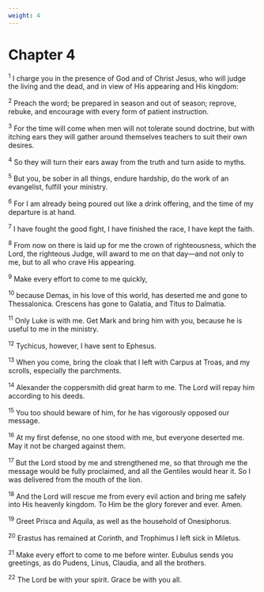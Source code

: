 ```yaml
---
weight: 4
---
```


# Chapter 4

<sup>1</sup> I charge you in the presence of God and of Christ Jesus, who will judge the living and the dead, and in view of His appearing and His kingdom: 

<sup>2</sup> Preach the word; be prepared in season and out of season; reprove, rebuke, and encourage with every form of patient instruction. 

<sup>3</sup> For the time will come when men will not tolerate sound doctrine, but with itching ears they will gather around themselves teachers to suit their own desires. 

<sup>4</sup> So they will turn their ears away from the truth and turn aside to myths. 

<sup>5</sup> But you, be sober in all things, endure hardship, do the work of an evangelist, fulfill your ministry. 

<sup>6</sup> For I am already being poured out like a drink offering, and the time of my departure is at hand. 

<sup>7</sup> I have fought the good fight, I have finished the race, I have kept the faith. 

<sup>8</sup> From now on there is laid up for me the crown of righteousness, which the Lord, the righteous Judge, will award to me on that day—and not only to me, but to all who crave His appearing. 

<sup>9</sup> Make every effort to come to me quickly, 

<sup>10</sup> because Demas, in his love of this world, has deserted me and gone to Thessalonica. Crescens has gone to Galatia, and Titus to Dalmatia. 

<sup>11</sup> Only Luke is with me. Get Mark and bring him with you, because he is useful to me in the ministry. 

<sup>12</sup> Tychicus, however, I have sent to Ephesus. 

<sup>13</sup> When you come, bring the cloak that I left with Carpus at Troas, and my scrolls, especially the parchments. 

<sup>14</sup> Alexander the coppersmith did great harm to me. The Lord will repay him according to his deeds. 

<sup>15</sup> You too should beware of him, for he has vigorously opposed our message. 

<sup>16</sup> At my first defense, no one stood with me, but everyone deserted me. May it not be charged against them. 

<sup>17</sup> But the Lord stood by me and strengthened me, so that through me the message would be fully proclaimed, and all the Gentiles would hear it. So I was delivered from the mouth of the lion. 

<sup>18</sup> And the Lord will rescue me from every evil action and bring me safely into His heavenly kingdom. To Him be the glory forever and ever. Amen. 

<sup>19</sup> Greet Prisca and Aquila, as well as the household of Onesiphorus. 

<sup>20</sup> Erastus has remained at Corinth, and Trophimus I left sick in Miletus. 

<sup>21</sup> Make every effort to come to me before winter. Eubulus sends you greetings, as do Pudens, Linus, Claudia, and all the brothers. 

<sup>22</sup> The Lord be with your spirit. Grace be with you all.

